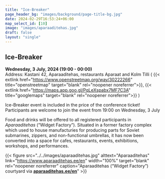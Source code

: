 ```yaml
---
title: "Ice-Breaker"
page_header_bg: "images/background/page-title-bg.jpg"
date: 2024-02-29T16:53:24+06:00
map_select_id: [10]
image: "images/aparaaditehas.jpg"
draft: false
layout: "single"
---
```


## Ice-Breaker
**Wednesday, 3 July, 2024 (19:00 - 00:00)**  
Address: Kastani 42, Aparaaditehas, restaurants Aparaat and Kolm Tilli (
  {{< extlink
      href="https://www.openstreetmap.org/way/30222266"
      title="openstreetmap" target="blank" rel="noopener noreferrer">}},
  {{< extlink
      href="https://maps.app.goo.gl/PqLeXspabx7MF7C3A"
      title="googlemaps" target="blank" rel="noopener noreferrer">}}
)

Ice-Breaker event is included in the price of the conference ticket! Participants are welcome to join the event from 19:00 on Wednesday, 3 July

Food and drinks will be offered to all registered participants in _Aparaaditehas_
(“Widget Factory”). Situated in a former factory complex which used to house
manufacturies for producing parts for Soviet submarines, zippers, and
non-functional umbrellas, it has now been converted into a space for
cafes, restaurants, events, exhibitions, workshops, and performances.

{{< figure
    src="../../images/aparaaditehas.jpg"
    alttext="Aparaaditehas"
    link="https://www.aparaaditehas.ee/en"
    width="100%"
    target="blank"
    rel="noopener noreferrer"
    caption="Aparaaditehas (“Widget Factory”) courtyard via [**aparaaditehas.ee/en**](https://www.aparaaditehas.ee/en)"
    >}}
